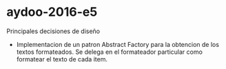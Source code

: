 # aydoo-2016-e5
Principales decisiones de diseño

- Implementacion de un patron Abstract Factory para la obtencion de los textos formateados. Se delega en el formateador particular como formatear el texto de cada item. 

